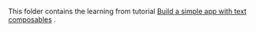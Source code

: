 This folder contains the learning from tutorial [Build a simple app with text composables](https://developer.android.com/codelabs/basic-android-kotlin-compose-text-composables#0) .